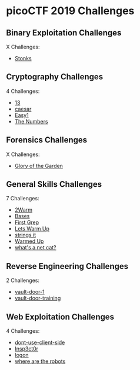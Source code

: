 # picoCTF 2019 Challenges

## Binary Exploitation Challenges

X Challenges:
- [Stonks](Binary_Exploitation/Stonks.md)

## Cryptography Challenges

4 Challenges:
- [13](Cryptography/13.md)
- [caesar](Cryptography/caesar.md)
- [Easy1](Cryptography/Easy1.md)
- [The Numbers](Cryptography/The_Numbers.md)

## Forensics Challenges

X Challenges: 
- [Glory of the Garden](Forensics/Glory_of_the_Garden.md)

## General Skills Challenges

7 Challenges: 
- [2Warm](General_Skills/2Warm.md)
- [Bases](General_Skills/Bases.md)
- [First Grep](General_Skills/First_Grep.md)
- [Lets Warm Up](General_Skills/Lets_Warm_Up.md)
- [strings it](General_Skills/strings_it.md)
- [Warmed Up](General_Skills/Warmed_Up.md)
- [what's a net cat?](General_Skills/whats_a_net_cat.md)

## Reverse Engineering Challenges

2 Challenges:
- [vault-door-1](Reverse_Engineering/vault-door-1.md)
- [vault-door-training](Reverse_Engineering/vault-door-training.md)

## Web Exploitation Challenges

4 Challenges:
- [dont-use-client-side](Web_Exploitation/dont-use-client-side.md)
- [Insp3ct0r](Web_Exploitation/Insp3ct0r.md)
- [logon](Web_Exploitation/logon.md)
- [where are the robots](Web_Exploitation/where_are_the_robots.md)
